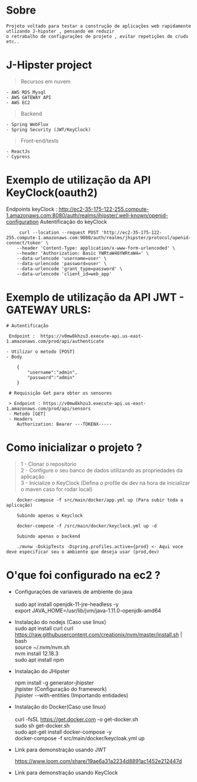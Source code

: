 # Sobre
    
    Projeto voltado para testar a construção de aplicações web rapidamente utlizando J-hipster , pensando em reduzir
    o retrabalho de configurações de projeto , evitar repetições de cruds etc..
   
# J-Hipster project

  > <p> Recursos em nuvem <br>
    - AWS RDS Mysql
    - AWS GATEWAY API
    - AWS EC2
   </p>
    
 > <p> Backend <br>
    - Spring WebFlux
    - Spring Security (JWT/KeyClock)
   </p>
  
 > <p>Front-end/tests<br>
    - ReactJs
    - Cypress
   </p>
    
  
# Exemplo de utilização da API KeyClock(oauth2)
  
  Endpoints keyClock : http://ec2-35-175-122-255.compute-1.amazonaws.com:8080/auth/realms/jhipster/.well-known/openid-configuration
  Autentificação do keyClock
  
         curl --location --request POST 'http://ec2-35-175-122-255.compute-1.amazonaws.com:9080/auth/realms/jhipster/protocol/openid-connect/token' \
        --header 'Content-Type: application/x-www-form-urlencoded' \
        --header 'Authorization: Basic YWRtaW46YWRtaW4=' \
        --data-urlencode 'username=user' \
        --data-urlencode 'password=user' \
        --data-urlencode 'grant_type=password' \
        --data-urlencode 'client_id=web_app'
  

  
# Exemplo de utilização da API JWT - GATEWAY URLS:

    # Autentificação
    
     Endpoint :  https://v0mw8khzu3.execute-api.us-east-1.amazonaws.com/prod/api/authenticate
   
    - Utilizar o metodo [POST]
    - Body
    
        {
            "username":"admin",
            "password":"admin"
        }
        
     # Requisição Get para obter os sensores
     
     > Endpoint : https://v0mw8khzu3.execute-api.us-east-1.amazonaws.com/prod/api/sensors
     - Metodo [GET]
     - Headers
        Authorization: Bearer ---TOKENX-----
         
 # Como inicializar o projeto ?
 
 > 1 - Clonar o repositorio <br>
 > 2 - Configure o seu banco de dados utilizando as propriedades da aplicação <br>
 > 3 - Inicialize o KeyClock (Defina o profile de dev na hora de inicializar o maven caso for rodar local)
         
        docker-compose -f src/main/docker/app.yml up (Para subir toda a aplicação)
        
        Subindo apenas o Keyclock
        
        docker-compose -f /src/main/docker/keyclock.yml up -d 
        
        Subindo apenas o backend
        
        ./mvnw -DskipTests -Dspring.profiles.active={prod} <- Aqui voce deve especificar seu o ambiente que deseja usar (prod,dev)
         
 
 # O'que foi configurado na ec2 ?
 
- Configurações de variaveis de ambiente do java <br>  
         sudo apt install openjdk-11-jre-headless -y <br>
         export JAVA_HOME=/usr/lib/jvm/java-1.11.0-openjdk-amd64  <br>
    
- Instalação do nodejs (Caso use linux)<br>
         sudo apt install curl
         curl https://raw.githubusercontent.com/creationix/nvm/master/install.sh | bash <br>
         source ~/.nvm/nvm.sh <br>
         nvm install 12.18.3 <br>
         sudo apt install npm 
    
- Instalação do JHipster <br>  

    npm install -g generator-jhipster <br>
    jhpister (Configuração do framework) <br>
    jhpister --with-entities (Importando entidades)
   
- Instalação do Docker(Caso use linux) <br>  
     curl -fsSL https://get.docker.com -o get-docker.sh <br>
     sudo sh get-docker.sh <br>
     sudo apt-get install docker-compose -y <br> 
     docker-compose -f src/main/docker/keycloak.yml up <br>
 
 
 - Link para demonstração usando JWT
 
    https://www.loom.com/share/19ae6a31a2234d8891ac1452e212447d
    
    
 - Link para demonstração usando KeyClock
 
